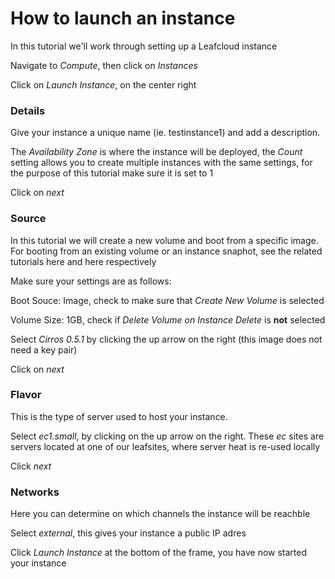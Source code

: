 # How to launch an instance

In this tutorial we'll work through setting up a Leafcloud instance 

Navigate to *Compute*, then click on *Instances*

Click on *Launch Instance*, on the center right

### Details

Give your instance a unique name (ie. testinstance1) and add a description.

The *Availability Zone* is where the instance will be deployed, the *Count* setting allows you to create multiple instances with the same settings, for the purpose of this tutorial make sure it is set to 1

Click on *next*

### Source

In this tutorial we will create a new volume and boot from a specific image. For booting from an existing volume or an instance snaphot, see the related tutorials here and here respectively

Make sure your settings are as follows:

Boot Souce: Image, check to make sure that *Create New Volume* is selected

Volume Size: 1GB, check if *Delete Volume on Instance Delete* is **not** selected

Select *Cirros 0.5.1* by clicking the up arrow on the right (this image does not need a key pair)

Click on *next*

### Flavor

This is the type of server used to host your instance. 

Select *ec1.small*, by clicking on the up arrow on the right. These *ec* sites are servers located at one of our leafsites, where server heat is re-used locally

Click *next*

### Networks

Here you can determine on which channels the instance will be reachble

Select *external*, this gives your instance a public IP adres

Click *Launch Instance* at the bottom of the frame, you have now started your instance

